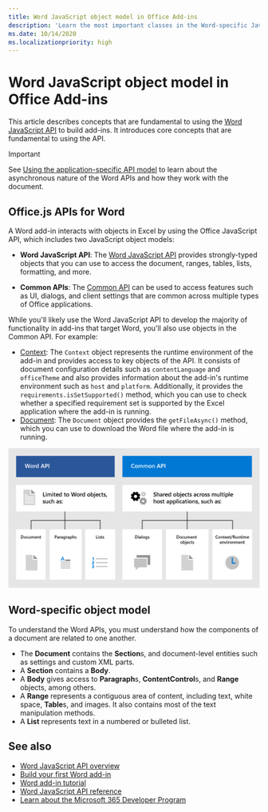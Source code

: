 ```yaml
---
title: Word JavaScript object model in Office Add-ins
description: 'Learn the most important classes in the Word-specific JavaScript object model.'
ms.date: 10/14/2020
ms.localizationpriority: high
---
```


# Word JavaScript object model in Office Add-ins

This article describes concepts that are fundamental to using the [Word JavaScript API](../reference/overview/word-add-ins-reference-overview.md) to build add-ins. It introduces core concepts that are fundamental to using the API.

> [!IMPORTANT]
> See [Using the application-specific API model](../develop/application-specific-api-model.md) to learn about the asynchronous nature of the Word APIs and how they work with the document.

## Office.js APIs for Word

A Word add-in interacts with objects in Excel by using the Office JavaScript API, which includes two JavaScript object models:

* **Word JavaScript API**: The [Word JavaScript API](../reference/overview/word-add-ins-reference-overview.md) provides strongly-typed objects that you can use to access the document, ranges, tables, lists, formatting, and more.

* **Common APIs**: The [Common API](/javascript/api/office) can be used to access features such as UI, dialogs, and client settings that are common across multiple types of Office applications.

While you'll likely use the Word JavaScript API to develop the majority of functionality in add-ins that target Word, you'll also use objects in the Common API. For example:

* [Context](/javascript/api/office/office.context): The `Context` object represents the runtime environment of the add-in and provides access to key objects of the API. It consists of document configuration details such as `contentLanguage` and `officeTheme` and also provides information about the add-in's runtime environment such as `host` and `platform`. Additionally, it provides the `requirements.isSetSupported()` method, which you can use to check whether a specified requirement set is supported by the Excel application where the add-in is running.
* [Document](/javascript/api/office/office.document): The `Document` object provides the `getFileAsync()` method, which you can use to download the Word file where the add-in is running.

![Differences between the Word JS API and Common APIs.](../images/word-js-api-common-api.png)

## Word-specific object model

To understand the Word APIs, you must understand how the components of a document are related to one another.

* The **Document** contains the **Section**s, and document-level entities such as settings and custom XML parts.
* A **Section** contains a **Body**.
* A **Body** gives access to **Paragraph**s, **ContentControl**s, and **Range** objects, among others.
* A **Range** represents a contiguous area of content, including text, white space, **Table**s, and images. It also contains most of the text manipulation methods.
* A **List** represents text in a numbered or bulleted list.

## See also

- [Word JavaScript API overview](../reference/overview/word-add-ins-reference-overview.md)
- [Build your first Word add-in](../quickstarts/word-quickstart.md)
- [Word add-in tutorial](../tutorials/word-tutorial.md)
- [Word JavaScript API reference](/javascript/api/word)
- [Learn about the Microsoft 365 Developer Program](https://developer.microsoft.com/microsoft-365/dev-program)

